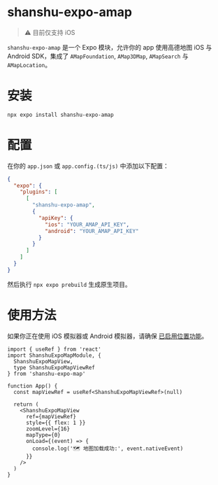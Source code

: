 # shanshu-expo-amap

> ⚠️ 目前仅支持 iOS

`shanshu-expo-amap` 是一个 Expo 模块，允许你的 app 使用高德地图 iOS 与 Android SDK，集成了 `AMapFoundation`, `AMap3DMap`, `AMapSearch` 与 `AMapLocation`。

# 安装

```bash
npx expo install shanshu-expo-amap
```

# 配置

在你的 `app.json` 或 `app.config.(ts/js)` 中添加以下配置：

```json
{
  "expo": {
    "plugins": [
      [
        "shanshu-expo-amap",
        {
          "apiKey": {
            "ios": "YOUR_AMAP_API_KEY",
            "android": "YOUR_AMAP_API_KEY"
          }
        }
      ]
    ]
  }
}
```

然后执行 `npx expo prebuild` 生成原生项目。

# 使用方法

如果你正在使用 iOS 模拟器或 Android 模拟器，请确保 [已启用位置功能](https://docs.expo.dev/versions/latest/sdk/location/#enable-emulator-location)。

```tsx
import { useRef } from 'react'
import ShanshuExpoMapModule, {
  ShanshuExpoMapView,
  type ShanshuExpoMapViewRef
} from 'shanshu-expo-map'

function App() {
  const mapViewRef = useRef<ShanshuExpoMapViewRef>(null)

  return (
    <ShanshuExpoMapView
      ref={mapViewRef}
      style={{ flex: 1 }}
      zoomLevel={16}
      mapType={0}
      onLoad={(event) => {
        console.log('🗺️ 地图加载成功:', event.nativeEvent)
      }}
    />
  )
}
```